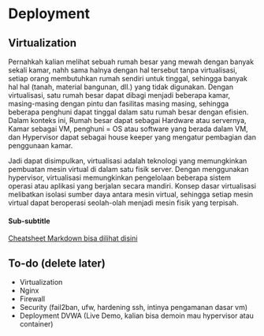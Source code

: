# Deployment

## Virtualization
Pernahkah kalian melihat sebuah rumah besar yang mewah dengan banyak sekali kamar, nahh sama halnya dengan hal tersebut tanpa virtualisasi, setiap orang membutuhkan rumah sendiri untuk tinggal, sehingga banyak hal hal (tanah, material bangunan, dll.) yang tidak digunakan. Dengan virtualisasi, satu rumah besar dapat dibagi menjadi beberapa kamar, masing-masing dengan pintu dan fasilitas masing masing, sehingga beberapa penghuni dapat tinggal dalam satu rumah besar dengan efisien. Dalam konteks ini, Rumah besar dapat sebagai Hardware atau servernya, Kamar sebagai VM, penghuni = OS atau software yang berada dalam VM, dan Hypervisor dapat sebagai house keeper yang mengatur pembagian dan penggunaan kamar. 

Jadi dapat disimpulkan, virtualisasi adalah teknologi yang memungkinkan pembuatan mesin virtual di dalam satu fisik server. Dengan menggunakan hypervisor, virtualisasi memungkinkan pengelolaan beberapa sistem operasi atau aplikasi yang berjalan secara mandiri. Konsep dasar virtualisasi melibatkan isolasi sumber daya antara mesin virtual, sehingga setiap mesin virtual dapat beroperasi seolah-olah menjadi mesin fisik yang terpisah.



#### Sub-subtitle

[Cheatsheet Markdown bisa dilihat disini](https://github.com/adam-p/markdown-here/wiki/Markdown-Cheatsheet)

## To-do (delete later)
- Virtualization
- Nginx
- Firewall
- Security (fail2ban, ufw, hardening ssh, intinya pengamanan dasar vm)
- Deployment DVWA (Live Demo, kalian bisa demoin mau hypervisor atau container)